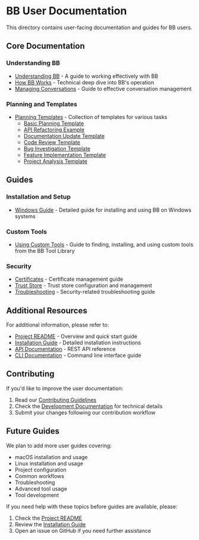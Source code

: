 # BB User Documentation

This directory contains user-facing documentation and guides for BB users.

## Core Documentation

### Understanding BB
- [Understanding BB](understanding-bb.md) - A guide to working effectively with BB
- [How BB Works](how-bb-works.md) - Technical deep dive into BB's operation
- [Managing Conversations](managing-conversations.md) - Guide to effective conversation management

### Planning and Templates
- [Planning Templates](planning/README.md) - Collection of templates for various tasks
  - [Basic Planning Template](planning/examples/basic-planning.md)
  - [API Refactoring Example](planning/examples/api-refactoring.md)
  - [Documentation Update Template](planning/examples/documentation-update.md)
  - [Code Review Template](planning/examples/code-review.md)
  - [Bug Investigation Template](planning/examples/bug-investigation.md)
  - [Feature Implementation Template](planning/examples/feature-implementation.md)
  - [Project Analysis Template](planning/examples/project-analysis.md)

## Guides

### Installation and Setup
- [Windows Guide](guides/windows_guide.md) - Detailed guide for installing and using BB on Windows systems

### Custom Tools
- [Using Custom Tools](guides/custom_tools.md) - Guide to finding, installing, and using custom tools from the BB Tool Library

### Security
- [Certificates](security/certificates.md) - Certificate management guide
- [Trust Store](security/trust-store.md) - Trust store configuration and management
- [Troubleshooting](security/troubleshooting.md) - Security-related troubleshooting guide

## Additional Resources

For additional information, please refer to:

- [Project README](../../README.md) - Overview and quick start guide
- [Installation Guide](../../INSTALL.md) - Detailed installation instructions
- [API Documentation](../API.md) - REST API reference
- [CLI Documentation](../CLI.md) - Command line interface guide

## Contributing

If you'd like to improve the user documentation:

1. Read our [Contributing Guidelines](../CONTRIBUTING.md)
2. Check the [Development Documentation](../development/README.md) for technical details
3. Submit your changes following our contribution workflow

## Future Guides

We plan to add more user guides covering:
- macOS installation and usage
- Linux installation and usage
- Project configuration
- Common workflows
- Troubleshooting
- Advanced tool usage
- Tool development

If you need help with these topics before guides are available, please:
1. Check the [Project README](../../README.md)
2. Review the [Installation Guide](../../INSTALL.md)
3. Open an issue on GitHub if you need further assistance